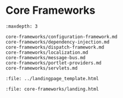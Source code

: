 # Core Frameworks

```{toctree}
:maxdepth: 3

core-frameworks/configuration-framework.md
core-frameworks/dependency-injection.md
core-frameworks/dispatch-framework.md
core-frameworks/localization.md
core-frameworks/message-bus.md
core-frameworks/portlet-providers.md
core-frameworks/servlets.md
```

```{raw} html
:file: ../landingpage_template.html
```

```{raw} html
:file: core-frameworks/landing.html
```
